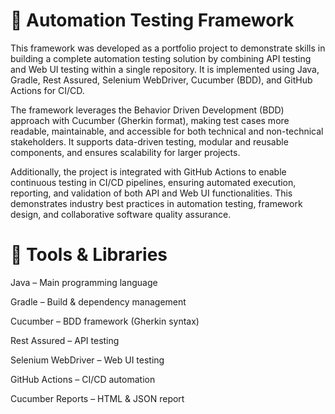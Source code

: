 # 🚀 Automation Testing Framework

This framework was developed as a portfolio project to demonstrate skills in building a complete automation testing solution by combining API testing and Web UI testing within a single repository. It is implemented using Java, Gradle, Rest Assured, Selenium WebDriver, Cucumber (BDD), and GitHub Actions for CI/CD.

The framework leverages the Behavior Driven Development (BDD) approach with Cucumber (Gherkin format), making test cases more readable, maintainable, and accessible for both technical and non-technical stakeholders. It supports data-driven testing, modular and reusable components, and ensures scalability for larger projects.

Additionally, the project is integrated with GitHub Actions to enable continuous testing in CI/CD pipelines, ensuring automated execution, reporting, and validation of both API and Web UI functionalities. This demonstrates industry best practices in automation testing, framework design, and collaborative software quality assurance.

# 📌 Tools & Libraries

Java – Main programming language

Gradle – Build & dependency management

Cucumber – BDD framework (Gherkin syntax)

Rest Assured – API testing

Selenium WebDriver – Web UI testing

GitHub Actions – CI/CD automation

Cucumber Reports – HTML & JSON report

